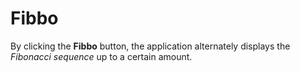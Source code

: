 # Fibbo

By clicking the **Fibbo** button, the application alternately displays the _Fibonacci sequence_ up to a certain amount.